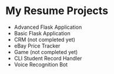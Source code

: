# My Resume Projects

- Advanced Flask Application
- Basic Flask Application
- CRM (not completed yet)
- eBay Price Tracker
- Game (not completed yet)
- CLI Student Record Handler
- Voice Recognition Bot

